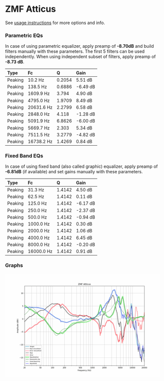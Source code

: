 # ZMF Atticus
See [usage instructions](https://github.com/jaakkopasanen/AutoEq#usage) for more options and info.

### Parametric EQs
In case of using parametric equalizer, apply preamp of **-8.70dB** and build filters manually
with these parameters. The first 5 filters can be used independently.
When using independent subset of filters, apply preamp of **-8.73 dB**.

| Type    | Fc         |      Q | Gain     |
|:--------|:-----------|:-------|:---------|
| Peaking | 10.2 Hz    | 0.2054 | 5.51 dB  |
| Peaking | 138.5 Hz   | 0.6886 | -6.49 dB |
| Peaking | 1609.9 Hz  | 3.794  | 4.90 dB  |
| Peaking | 4795.0 Hz  | 1.9709 | 8.49 dB  |
| Peaking | 20631.6 Hz | 2.2799 | 6.58 dB  |
| Peaking | 2848.0 Hz  | 4.118  | -1.28 dB |
| Peaking | 5091.9 Hz  | 6.8626 | -6.00 dB |
| Peaking | 5669.7 Hz  | 2.303  | 5.34 dB  |
| Peaking | 7511.5 Hz  | 3.2779 | -4.82 dB |
| Peaking | 16738.2 Hz | 1.4269 | 0.84 dB  |

### Fixed Band EQs
In case of using fixed band (also called graphic) equalizer, apply preamp of **-6.81dB**
(if available) and set gains manually with these parameters.

| Type    | Fc         |      Q | Gain     |
|:--------|:-----------|:-------|:---------|
| Peaking | 31.3 Hz    | 1.4142 | 4.50 dB  |
| Peaking | 62.5 Hz    | 1.4142 | 0.11 dB  |
| Peaking | 125.0 Hz   | 1.4142 | -6.17 dB |
| Peaking | 250.0 Hz   | 1.4142 | -2.37 dB |
| Peaking | 500.0 Hz   | 1.4142 | -0.94 dB |
| Peaking | 1000.0 Hz  | 1.4142 | 0.30 dB  |
| Peaking | 2000.0 Hz  | 1.4142 | 1.06 dB  |
| Peaking | 4000.0 Hz  | 1.4142 | 6.45 dB  |
| Peaking | 8000.0 Hz  | 1.4142 | -0.20 dB |
| Peaking | 16000.0 Hz | 1.4142 | 0.91 dB  |

### Graphs
![](./ZMF%20Atticus.png)